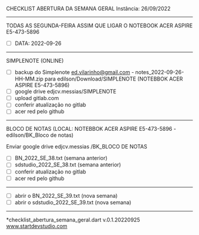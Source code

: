 CHECKLIST ABERTURA DA SEMANA GERAL
Instância: 26/09/2022

-----------------------------------------------------------------------------
TODAS AS  SEGUNDA-FEIRA ASSIM QUE LIGAR O NOTEBOOK ACER ASPIRE E5-473-5896
- [ ] DATA: 2022-09-26
-----------------------------------------------------------------------------
SIMPLENOTE (ONLINE)
- [ ] backup do Simplenote ed.vilarinho@gmail.com - notes_2022-09-26-HH-MM.zip
      para edilson/Download/SIMPLENOTE (NOTEBBOK ACER ASPIRE E5-473-5896)
- [ ] google drive edjcv.messias/SIMPLENOTE
- [ ] upload gitlab.com
- [ ] conferir atualização no gitlab
- [ ] acer red pelo github
-----------------------------------------------------------------------------
BLOCO DE NOTAS (LOCAL: NOTEBBOK ACER ASPIRE E5-473-5896 - edilson/BK_Bloco de notas)

Enviar google drive edjcv.messias /BK_BLOCO DE NOTAS
- [ ] BN_2022_SE_38.txt (semana anterior) 
- [ ] sdstudio_2022_SE_38.txt (semana anterior)
- [ ] conferir atualização no gitlab
- [ ] acer red pelo github
-----------------------------------------------------------------------------
- [ ] abrir o BN_2022_SE_39.txt (nova semana)
- [ ] abrir o sdstudio_2022_SE_39.txt (nova semana)
-----------------------------------------------------------------------------
*checklist_abertura_semana_geral.dart v.0.1.20220925
www.startdevstudio.com

